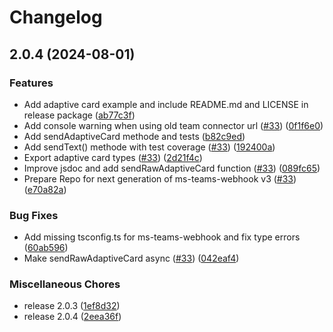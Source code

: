 # Changelog

## 2.0.4 (2024-08-01)


### Features

* Add adaptive card example and include README.md and LICENSE in release package ([ab77c3f](https://github.com/waigel/node-ms-teams-webhook/commit/ab77c3f6ca4ff2fe6a52058b95eee4965fe6d876))
* Add console warning when using old team connector url ([#33](https://github.com/waigel/node-ms-teams-webhook/issues/33)) ([0f1f6e0](https://github.com/waigel/node-ms-teams-webhook/commit/0f1f6e0b9cc0175b70dbaa6757f5a05b760cb1ad))
* Add sendAdaptiveCard methode and tests ([b82c9ed](https://github.com/waigel/node-ms-teams-webhook/commit/b82c9edb156503f6bd305d02c34772d8f42f99c2))
* Add sendText() methode with test coverage  ([#33](https://github.com/waigel/node-ms-teams-webhook/issues/33)) ([192400a](https://github.com/waigel/node-ms-teams-webhook/commit/192400a2959a7eefef56197ee7a12a01016b2070))
* Export adaptive card types ([#33](https://github.com/waigel/node-ms-teams-webhook/issues/33)) ([2d21f4c](https://github.com/waigel/node-ms-teams-webhook/commit/2d21f4c799cf4775212afebedaa757d5a7b227a7))
* Improve jsdoc and add sendRawAdaptiveCard function ([#33](https://github.com/waigel/node-ms-teams-webhook/issues/33)) ([089fc65](https://github.com/waigel/node-ms-teams-webhook/commit/089fc652dd62fd1313559e095b88acd50e897538))
* Prepare Repo for next generation of ms-teams-webhook v3 ([#33](https://github.com/waigel/node-ms-teams-webhook/issues/33)) ([e70a82a](https://github.com/waigel/node-ms-teams-webhook/commit/e70a82a02702561e23d0099fac913afad1f566e0))


### Bug Fixes

* Add missing tsconfig.ts for ms-teams-webhook and fix type errors ([60ab596](https://github.com/waigel/node-ms-teams-webhook/commit/60ab596aa6d9fbdd21f96165f53bb16a609e9ae2))
* Make sendRawAdaptiveCard async ([#33](https://github.com/waigel/node-ms-teams-webhook/issues/33)) ([042eaf4](https://github.com/waigel/node-ms-teams-webhook/commit/042eaf4d46eccd346278ee0ef03a401b943304db))


### Miscellaneous Chores

* release 2.0.3 ([1ef8d32](https://github.com/waigel/node-ms-teams-webhook/commit/1ef8d32a00b39c527449679d30dfc7dbb6840d08))
* release 2.0.4 ([2eea36f](https://github.com/waigel/node-ms-teams-webhook/commit/2eea36f31462128de7c13be1cf3de60edb14674a))
